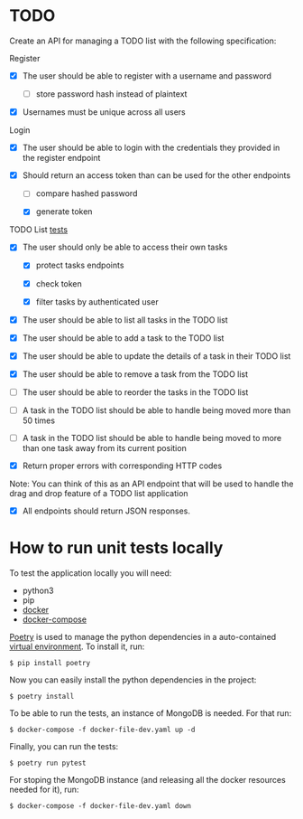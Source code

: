 # TODO

Create an API for managing a TODO list with the following specification:

Register

- [x] The user should be able to register with a username and password

    - [ ] store password hash instead of plaintext

- [x] Usernames must be unique across all users

Login

- [x] The user should be able to login with the credentials they provided in the register endpoint

- [x] Should return an access token than can be used for the other endpoints
   
    - [ ] compare hashed password
   
    - [x] generate token

TODO List [tests](./todolist/tests/test_todolist.py)

- [x] The user should only be able to access their own tasks

    - [x] protect tasks endpoints

    - [x] check token

    - [x] filter tasks by authenticated user

- [x] The user should be able to list all tasks in the TODO list

- [x] The user should be able to add a task to the TODO list

- [x] The user should be able to update the details of a task in their TODO list

- [X] The user should be able to remove a task from the TODO list

- [ ] The user should be able to reorder the tasks in the TODO list

- [ ] A task in the TODO list should be able to handle being moved more than 50 times

- [ ] A task in the TODO list should be able to handle being moved to more than one task away from its current position


- [x] Return proper errors with corresponding HTTP codes

Note: You can think of this as an API endpoint that will be used to handle the drag and drop feature of a TODO list application

- [x] All endpoints should return JSON responses.

# How to run unit tests locally

To test the application locally you will need:
- python3
- pip
- [docker](https://docs.docker.com/engine/install/)
- [docker-compose](https://docs.docker.com/compose/install/)

[Poetry](https://python-poetry.org/docs/) is used to manage the python dependencies in a auto-contained [virtual environment](https://docs.python.org/3/tutorial/venv.html).
To install it, run:
```
$ pip install poetry
```

Now you can easily install the python dependencies in the project:
```
$ poetry install
```

To be able to run the tests, an instance of MongoDB is needed. For that run:
```
$ docker-compose -f docker-file-dev.yaml up -d
```

Finally, you can run the tests:
```
$ poetry run pytest
```

For stoping the MongoDB instance (and releasing all the docker resources needed for it), run:
```
$ docker-compose -f docker-file-dev.yaml down
```
